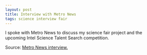 ```yaml
---
layout: post
title: Interview with Metro News
tags: science interview fair
---
```


I spoke with Metro News to discuss my science fair project and the upcoming Intel Science Talent Search competition.


Source: [Metro News interview.](http://wvmetronews.com/2013/03/11/crayfish-study-could-mean-cash-for-wheeling-student/)
